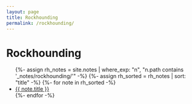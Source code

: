 ```yaml
---
layout: page
title: Rockhounding
permalink: /rockhounding/
---
```


<h1>Rockhounding</h1>

<ul>
  {%- assign rh_notes = site.notes | where_exp: "n", "n.path contains '_notes/rockhounding/'" -%}
  {%- assign rh_sorted = rh_notes | sort: "title" -%}
  {%- for note in rh_sorted -%}
  <li>
    <a class="internal-link" href="{{ site.baseurl }}{{ note.url }}">{{ note.title }}</a>
  </li>
  {%- endfor -%}
</ul>

